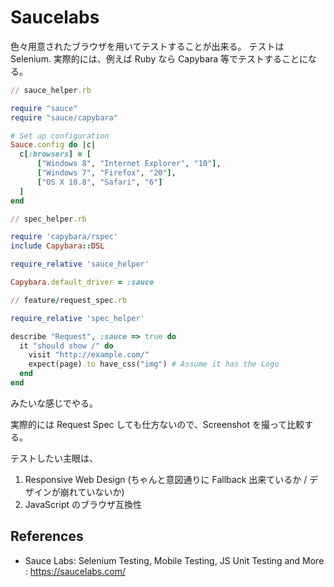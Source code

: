 Saucelabs
===

色々用意されたブラウザを用いてテストすることが出来る。
テストは Selenium. 実際的には、例えば Ruby なら Capybara 等でテストすることになる。

```rb
// sauce_helper.rb

require "sauce"
require "sauce/capybara"

# Set up configuration
Sauce.config do |c|
  c[:browsers] = [
      ["Windows 8", "Internet Explorer", "10"],
      ["Windows 7", "Firefox", "20"],
      ["OS X 10.8", "Safari", "6"]
  ]
end
```

```rb
// spec_helper.rb

require 'capybara/rspec'
include Capybara::DSL

require_relative 'sauce_helper'

Capybara.default_driver = :sauce
```

```rb
// feature/request_spec.rb

require_relative 'spec_helper'

describe "Request", :sauce => true do
  it "should show /" do
    visit "http://example.com/"
    expect(page).to have_css("img") # Assume it has the Logo
  end
end
```

みたいな感じでやる。

実際的には Request Spec しても仕方ないので、Screenshot を撮って比較する。

テストしたい主眼は、

1. Responsive Web Design (ちゃんと意図通りに Fallback 出来ているか / デザインが崩れていないか)
2. JavaScript のブラウザ互換性

References
---

- Sauce Labs: Selenium Testing, Mobile Testing, JS Unit Testing and More : https://saucelabs.com/
